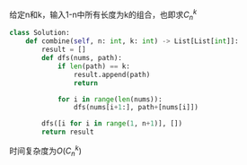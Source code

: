 给定n和k，输入1-n中所有长度为k的组合，也即求$C_n^k$

~~~python
class Solution:
    def combine(self, n: int, k: int) -> List[List[int]]:
        result = []
        def dfs(nums, path):
            if len(path) == k:
                result.append(path)
                return

            for i in range(len(nums)):
                dfs(nums[i+1:], path+[nums[i]])

        dfs([i for i in range(1, n+1)], [])
        return result
~~~

时间复杂度为$O(C_n^k)$

